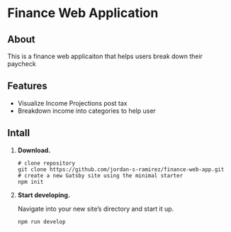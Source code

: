 # Finance Web Application

## About
This is a finance web applicaiton that helps users break down their paycheck

## Features
* Visualize Income Projections post tax
* Breakdown income into categories to help user

## Intall

1.  **Download.**

    ```shell
    # clone repository
    git clone https://github.com/jordan-s-ramirez/finance-web-app.git
    # create a new Gatsby site using the minimal starter
    npm init
    ```

2.  **Start developing.**

    Navigate into your new site’s directory and start it up.

    ```shell
    npm run develop
    ```